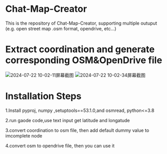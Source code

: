 # Chat-Map-Creator
This is the repository of Chat-Map-Creator, supporting multiple outuput (e.g. open street map .osm format, opendrive, etc...)

# Extract coordination and generate corresponding OSM&OpenDrive file
![2024-07-22 10-02-11屏幕截图](https://github.com/user-attachments/assets/7240f7ed-9b61-4b95-a94c-0037b2af304a)
![2024-07-22 10-02-34屏幕截图](https://github.com/user-attachments/assets/aa3bb70d-52fa-45c4-b4ae-281c307746e7)

# Installation Steps
1.Install pyproj, numpy ,setuptools==53.1.0,and osmread, python<=3.8

2.run gaode code,use text input get latitude and longatude

3.convert coordination to osm file, then add default dummy value to imcomplete node 

4.convert osm to opendrive file, then you can use it 
